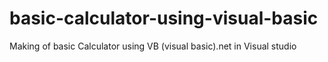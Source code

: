 # basic-calculator-using-visual-basic
Making of basic Calculator using VB (visual basic).net in Visual studio
